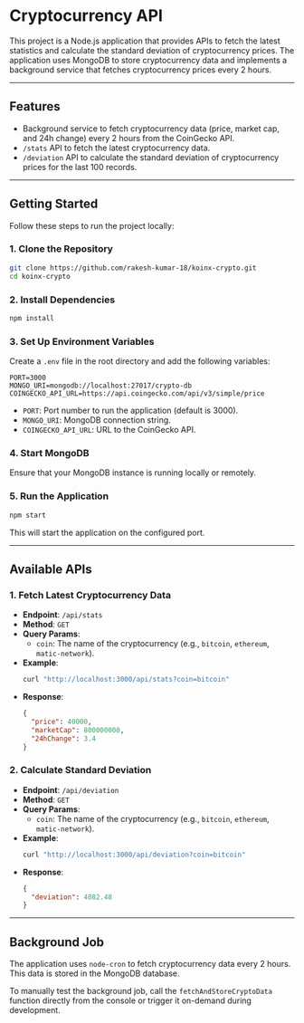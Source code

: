 # Cryptocurrency API

This project is a Node.js application that provides APIs to fetch the latest statistics and calculate the standard deviation of cryptocurrency prices. The application uses MongoDB to store cryptocurrency data and implements a background service that fetches cryptocurrency prices every 2 hours.

---

## **Features**

- Background service to fetch cryptocurrency data (price, market cap, and 24h change) every 2 hours from the CoinGecko API.
- `/stats` API to fetch the latest cryptocurrency data.
- `/deviation` API to calculate the standard deviation of cryptocurrency prices for the last 100 records.

---

## **Getting Started**

Follow these steps to run the project locally:

### **1. Clone the Repository**
```bash
git clone https://github.com/rakesh-kumar-18/koinx-crypto.git
cd koinx-crypto
```

### **2. Install Dependencies**
```bash
npm install
```

### **3. Set Up Environment Variables**

Create a `.env` file in the root directory and add the following variables:

```env
PORT=3000
MONGO_URI=mongodb://localhost:27017/crypto-db
COINGECKO_API_URL=https://api.coingecko.com/api/v3/simple/price
```

- `PORT`: Port number to run the application (default is 3000).
- `MONGO_URI`: MongoDB connection string.
- `COINGECKO_API_URL`: URL to the CoinGecko API.

### **4. Start MongoDB**

Ensure that your MongoDB instance is running locally or remotely.

### **5. Run the Application**
```bash
npm start
```

This will start the application on the configured port.

---

## **Available APIs**

### **1. Fetch Latest Cryptocurrency Data**
- **Endpoint**: `/api/stats`
- **Method**: `GET`
- **Query Params**:
  - `coin`: The name of the cryptocurrency (e.g., `bitcoin`, `ethereum`, `matic-network`).
- **Example**:
  ```bash
  curl "http://localhost:3000/api/stats?coin=bitcoin"
  ```
- **Response**:
  ```json
  {
    "price": 40000,
    "marketCap": 800000000,
    "24hChange": 3.4
  }
  ```

### **2. Calculate Standard Deviation**
- **Endpoint**: `/api/deviation`
- **Method**: `GET`
- **Query Params**:
  - `coin`: The name of the cryptocurrency (e.g., `bitcoin`, `ethereum`, `matic-network`).
- **Example**:
  ```bash
  curl "http://localhost:3000/api/deviation?coin=bitcoin"
  ```
- **Response**:
  ```json
  {
    "deviation": 4082.48
  }
  ```

---

## **Background Job**

The application uses `node-cron` to fetch cryptocurrency data every 2 hours. This data is stored in the MongoDB database.

To manually test the background job, call the `fetchAndStoreCryptoData` function directly from the console or trigger it on-demand during development.
